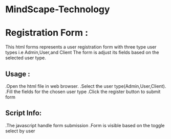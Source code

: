 # MindScape-Technology
<h1> Registration Form :</h1>
 This html forms represents a user registration form with three type user types 
 i.e Admin,User,and Client 
 The form is adjust its fields based on the selected user type.
 <h2> Usage :</h2>
 .Open the html file in web browser.
 .Select the user type(Admin,User,Client).
 .Fill the fields for the chosen user type
 .Click the register button to submit form
 <h2>Script Info:</h2>
  .The javascript handle form submission
  .Form is visible  based on the toggle select by user 
